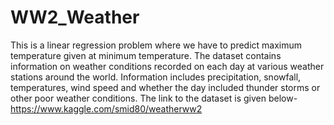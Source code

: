 # WW2_Weather

This is a linear regression problem where we have to predict maximum temperature given at minimum temperature. The dataset contains information on weather conditions recorded on each day at various weather stations around the world. Information includes precipitation, snowfall, temperatures, wind speed and whether the day included thunder storms or other poor weather conditions. The link to the dataset is given below- 
https://www.kaggle.com/smid80/weatherww2
